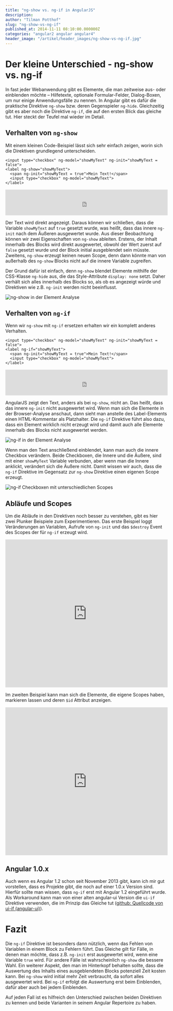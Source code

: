 ```yaml
---
title: "ng-show vs. ng-if in AngularJS"
description: 
author: "Tilman Potthof"
slug: "ng-show-vs-ng-if"
published_at: 2014-11-11 08:10:00.000000Z
categories: "angular2 angular angular4"
header_image: "/artikel/header_images/ng-show-vs-ng-if.jpg"
---
```


# Der kleine Unterschied - ng-show vs. ng-if

In fast jeder Webanwendung gibt es Elemente, die man zeitweise aus- oder einblenden möchte – Hilfetexte, optionale Formular-Felder, Dialog-Boxen, um nur einige Anwendungsfälle zu nennen. In Angular gibt es dafür die praktische Direktive `ng-show` bzw. deren Gegenspieler `ng-hide`. Gleichzeitig gibt es aber noch die Direktive `ng-if`, die auf den ersten Blick das gleiche tut. Hier steckt der Teufel mal wieder im Detail.

## Verhalten von `ng-show`

Mit einem kleinen Code-Beispiel lässt sich sehr einfach zeigen, worin sich die Direktiven grundlegend unterscheiden.

    <input type="checkbox" ng-model="showMyText" ng-init="showMyText = false">
    <label ng-show="showMyText">
      <span ng-init="showMyText = true">Mein Text!</span>
      <input type="checkbox" ng-model="showMyText">
    </label>

<iframe src="https://angularjs-de.github.io/plunker-mirror-angularjs.de/embed.plnkr.co/klTOmQl6yvLPjhCrF69M/preview.html" style="width:100%;height:80px;border:0"></iframe>

Der Text wird direkt angezeigt.
Daraus können wir schließen, dass die Variable `showMyText` auf `true` gesetzt wurde, was heißt, dass das innere `ng-init` nach dem Äußeren ausgewertet wurde.
Aus dieser Beobachtung können wir zwei Eigenschaften von `ng-show` ableiten.
Erstens, der Inhalt innerhalb des Blocks wird direkt ausgewertet, obwohl der Wert zuerst auf `false` gesetzt wurde und der Block initial ausgeblendet sein müsste.
Zweitens, `ng-show` erzeugt keinen neuen Scope, denn dann könnte man von außerhalb des `ng-show` Blocks nicht auf die innere Variable zugreifen.

Der Grund dafür ist einfach, denn `ng-show` blendet Elemente mithilfe der CSS-Klasse `ng-hide` aus, die das Style-Attribute `display: none` setzt. Daher verhält sich alles innerhalb des Blocks so, als ob es angezeigt würde und Direktiven wie z.B. `ng-init` werden nicht beeinflusst.

![ng-show in der Element Analyse](https://assets-production-workshops-de.s3.amazonaws.com/system/projects/1/uploads/48/inspect-element-ng-show.png)

## Verhalten von `ng-if`

Wenn wir `ng-show` mit `ng-if` ersetzen erhalten wir ein komplett anderes Verhalten.

    <input type="checkbox" ng-model="showMyText" ng-init="showMyText = false">
    <label ng-if="showMyText">
      <span ng-init="showMyText = true">Mein Text!</span>
      <input type="checkbox" ng-model="showMyText">
    </label>

<iframe src="https://angularjs-de.github.io/plunker-mirror-angularjs.de/embed.plnkr.co/kJZ0jgyjieerZ6eEUMxb/preview.html" style="width:100%;height:80px;border:0"></iframe>

AngularJS zeigt den Text, anders als bei `ng-show`, nicht an.
Das heißt, dass das innere `ng-init` nicht ausgewertet wird.
Wenn man sich die Elemente in der Browser-Analyse anschaut, dann sieht man anstelle des Label-Elements einen HTML-Kommentar als Platzhalter.
Die `ng-if` Direktive führt also dazu, dass ein Element wirklich nicht erzeugt wird und damit auch alle Elemente innerhalb des Blocks nicht ausgewertet werden.

![ng-if in der Element Analyse](https://assets-production-workshops-de.s3.amazonaws.com/system/projects/1/uploads/47/inspect-element-ng-if.png)

Wenn man den Text anschließend einblendet, kann man auch die innere Checkbox verändern.
Beide Checkboxen, die Innere und die Äußere, sind mit einer `showMyText` Variable verbunden, aber wenn man die Innere anklickt, verändert sich die Äußere nicht.
Damit wissen wir auch, dass die `ng-if` Direktive im Gegensatz zur `ng-show` Direktive einen eigenen Scope erzeugt.

![ng-if Checkboxen mit unterschiedlichen Scopes](https://assets-production-workshops-de.s3.amazonaws.com/system/projects/1/uploads/49/ng-if-checkboxes.png)

## Abläufe und Scopes

Um die Abläufe in den Direktiven noch besser zu verstehen, gibt es hier zwei Plunker Beispiele zum Experimentieren.
Das erste Beispiel loggt Veränderungen an Variablen, Aufrufe von `ng-init` und das `$destroy` Event des Scopes der für `ng-if` erzeugt wird.


<iframe src="https://angularjs-de.github.io/plunker-mirror-angularjs.de/embed.plnkr.co/ugI1KCtFFMik7tB54bDj/preview.html" style="width:100%;height:460px;border:0"></iframe>

Im zweiten Beispiel kann man sich die Elemente, die eigene Scopes haben, markieren lassen und deren `$id` Attribut anzeigen.

<iframe src="https://angularjs-de.github.io/plunker-mirror-angularjs.de/embed.plnkr.co/oaypFTr2P2cF4WzZ5a0Q/preview.html" style="width:100%;height:460px;border:0"></iframe>

## Angular 1.0.x

Auch wenn es Angular 1.2 schon seit November 2013 gibt, kann ich mir gut vorstellen, dass es Projekte gibt, die noch auf einer 1.0.x Version sind.
Hierfür sollte man wissen, dass `ng-if` erst mit Angular 1.2 eingeführt wurde.
Als Workaround kann man von einer alten angular-ui Version die `ui-if` Direktive verwenden, die im Prinzip das Gleiche tut ([github: Quellcode von ui-if (angular-ui)](https://github.com/angular-ui/angular-ui-OLDREPO/blob/master/modules/directives/if/if.js)).

# Fazit

Die `ng-if` Direktive ist besonders dann nützlich, wenn das Fehlen von Variablen in einem Block zu Fehlern führt.
Das Gleiche gilt für Fälle, in denen man möchte, dass z.B. `ng-init` erst ausgewertet wird, wenn eine Variable `true` wird.
Für andere Fälle ist wahrscheinlich `ng-show` die bessere Wahl.
Ein weiterer Aspekt, den man im Hinterkopf behalten sollte, dass die Auswertung des Inhalts eines ausgeblendeten Blocks potenziell Zeit kosten kann.
Bei `ng-show` wird initial mehr Zeit verbraucht, da sofort alles ausgewertet wird.
Bei `ng-if` erfolgt die Auswertung erst beim Einblenden, dafür aber auch bei jedem Einblenden.

Auf jeden Fall ist es hilfreich den Unterschied zwischen beiden Direktiven zu kennen und beide Varianten in seinem Angular Repertoire zu haben.
 